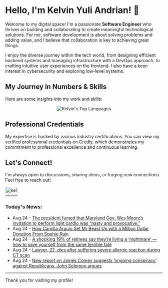# Hello, I'm Kelvin Yuli Andrian! 👋

Welcome to my digital space! I'm a passionate **Software Engineer** who thrives on building and collaborating to create meaningful technological solutions. For me, software development is about solving problems and adding value, and I believe that collaboration is key to achieving great things.

I enjoy the diverse journey within the tech world, from designing efficient backend systems and managing infrastructure with a DevOps approach, to crafting intuitive user experiences on the frontend. I also have a keen interest in cybersecurity and exploring low-level systems.

## My Journey in Numbers & Skills

Here are some insights into my work and skills:

<p align="center">
  <img src="https://github-readme-stats.vercel.app/api/top-langs/?username=kelvinzer0&layout=compact&theme=radical" alt="Kelvin's Top Languages" />
</p>

## Professional Credentials

My expertise is backed by various industry certifications. You can view my verified professional credentials on [Credly](https://www.credly.com/users/kelvin-yuli-andrian/badges), which demonstrates my commitment to professional excellence and continuous learning.

## Let's Connect!

I'm always open to discussions, sharing ideas, or forging new connections. Feel free to reach out!

<p align="left">
    <a href="https://linkedin.com/in/kelvinzero" target="blank"><img align="center" src="https://cdn.jsdelivr.net/npm/simple-icons@3.0.1/icons/linkedin.svg" alt="kelvinzero" height="30" width="40" /></a>
</p>

### Today's News:

<!-- feed start -->
- Aug 24 - [The president fumed that Maryland Gov. Wes Moore’s invitation to perform light cardio was “nasty and provocative.”](https://www.yahoo.com/news/videos/president-fumed-maryland-gov-wes-184653178.html)
- Aug 24 - [How Camilla Araujo Set Mr Beast Up with a Million Dollar Donation From Sophie Rain](https://www.yahoo.com/entertainment/celebrity/articles/camilla-araujo-set-mr-beast-180950981.html)
- Aug 24 - [A shocking 19% of retirees say they’re living a ‘nightmare’ — how to save yourself from the same terrible fate](https://finance.yahoo.com/news/shocking-19-retirees-living-nightmare-180000279.html)
- Aug 24 - [Lawyer, 22, dies after suffering severe allergic reaction during CT scan](https://www.yahoo.com/news/articles/lawyer-22-dies-suffering-severe-174122522.html)
- Aug 24 - [New report on James Comey suggests ‘ongoing conspiracy’ against Republicans, John Solomon argues](https://www.yahoo.com/news/videos/report-james-comey-suggests-ongoing-162518069.html)
<!-- feed end -->

---

Thank you for visiting my profile!
